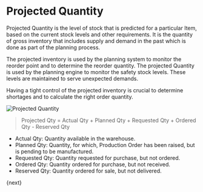 # Projected Quantity

Projected Quantity is the level of stock that is predicted for a particular
Item, based on the current stock levels and other requirements. It is the
quantity of gross inventory that includes supply and demand in the past which
is done as part of the planning process.

The projected inventory is used by the planning system to monitor the reorder
point and to determine the reorder quantity. The projected Quantity is used by
the planning engine to monitor the safety stock levels. These levels are
maintained to serve unexpected demands.

Having a tight control of the projected inventory is crucial to determine
shortages and to calculate the right order quantity.

<img class="screenshot" alt="Projected Quantity" src="{{docs_base_url}}/assets/img/stock/projected_quantity.png">


> Projected Qty = Actual Qty + Planned Qty + Requested Qty + Ordered Qty -
Reserved Qty

  * Actual Qty: Quantity available in the warehouse.
  * Planned Qty: Quantity, for which, Production Order has been raised, but is pending to be manufactured.
  * Requested Qty: Quantity requested for purchase, but not ordered.
  * Ordered Qty: Quantity ordered for purchase, but not received.
  * Reserved Qty: Quantity ordered for sale, but not delivered.

{next}
